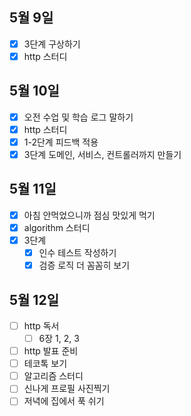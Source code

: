 ## 5월 9일

- [x] 3단계 구상하기
- [x] http 스터디

## 5월 10일

- [x] 오전 수업 및 학습 로그 말하기
- [x] http 스터디
- [x] 1-2단계 피드백 적용
- [x] 3단계 도메인, 서비스, 컨트롤러까지 만들기

## 5월 11일

- [x] 아침 안먹었으니까 점심 맛있게 먹기
- [x] algorithm 스터디
- [x] 3단계 
  - [x] 인수 테스트 작성하기
  - [x] 검증 로직 더 꼼꼼히 보기

## 5월 12일

- [ ] http 독서
  - [ ] 6장 1, 2, 3
- [ ] http 발표 준비
- [ ] 테코톡 보기
- [ ] 알고리즘 스터디
- [ ] 신나게 프로필 사진찍기
- [ ] 저녁에 집에서 푹 쉬기
